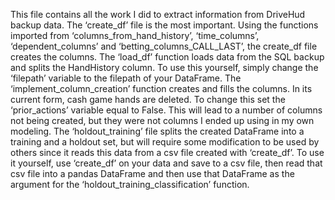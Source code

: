 This file contains all the work I did to extract information from DriveHud backup data. The ‘create_df’ file is the most important. Using the functions imported from ‘columns_from_hand_history’, ‘time_columns’, ‘dependent_columns’ and ‘betting_columns_CALL_LAST’, the create_df file creates the columns. The ‘load_df’ function loads data from the SQL backup and splits the HandHistory column. To use this yourself, simply change the ‘filepath’ variable to the filepath of your DataFrame. The ‘implement_column_creation’ function creates and fills the columns. In its current form, cash game hands are deleted. To change this set the ‘prior_actions’ variable equal to False. This will lead to a number of columns not being created, but they were not columns I ended up using in my own modeling. The ‘holdout_training’ file splits the created DataFrame into a training and a holdout set, but will require some modification to be used by others since it reads this data from a csv file created with ‘create_df’. To use it yourself, use ‘create_df’ on your data and save to a csv file, then read that csv file into a pandas DataFrame and then use that DataFrame as the argument for the ‘holdout_training_classification’ function.